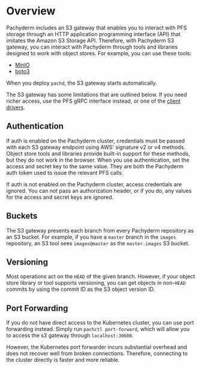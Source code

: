 # Overview

Pachyderm includes an S3 gateway that enables you to interact with PFS storage
through an HTTP application programming interface (API) that imitates the Amazon
S3 Storage API. Therefore, with Pachyderm S3 gateway, you can interact with
Pachyderm through tools and libraries designed to work with object stores. For
example, you can use these tools:

-   [MinIO](https://docs.min.io/docs/minio-client-complete-guide)
-   [boto3](https://boto3.amazonaws.com/v1/documentation/api/latest/index.html)

When you deploy `pachd`, the S3 gateway starts automatically.

The S3 gateway has some limitations that are outlined below. If you need richer
access, use the PFS gRPC interface instead, or one of the
[client drivers](https://github.com/pachyderm/python-pachyderm).

## Authentication

If auth is enabled on the Pachyderm cluster, credentials must be passed with
each S3 gateway endpoint using AWS' signature v2 or v4 methods. Object store
tools and libraries provide built-in support for these methods, but they do not
work in the browser. When you use authentication, set the access and secret key
to the same value. They are both the Pachyderm auth token used to issue the
relevant PFS calls.

If auth is not enabled on the Pachyderm cluster, access credentials are ignored.
You can not pass an authorization header, or if you do, any values for the
access and secret keys are ignored.

## Buckets

The S3 gateway presents each branch from every Pachyderm repository as an S3
bucket. For example, if you have a `master` branch in the `images` repository,
an S3 tool sees `images@master` as the `master.images` S3 bucket.

## Versioning

Most operations act on the `HEAD` of the given branch. However, if your object
store library or tool supports versioning, you can get objects in non-`HEAD`
commits by using the commit ID as the S3 object version ID.

## Port Forwarding

If you do not have direct access to the Kubernetes cluster, you can use port
forwarding instead. Simply run `pachctl port-forward`, which will allow you to
access the s3 gateway through `localhost:30600`.

However, the Kubernetes port forwarder incurs substantial overhead and does not
recover well from broken connections. Therefore, connecting to the cluster
directly is faster and more reliable.
